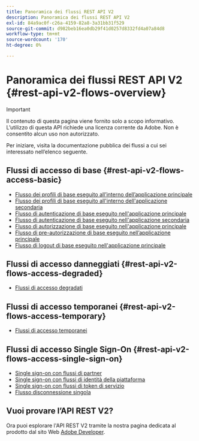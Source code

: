 ```yaml
---
title: Panoramica dei flussi REST API V2
description: Panoramica dei flussi REST API V2
exl-id: 84a9ac0f-c26a-4159-82a8-3a31bb31f529
source-git-commit: d982beb16ea0db29f41d0257d8332fd4a07a84d8
workflow-type: tm+mt
source-wordcount: '170'
ht-degree: 0%

---
```


# Panoramica dei flussi REST API V2 {#rest-api-v2-flows-overview}

>[!IMPORTANT]
>
> Il contenuto di questa pagina viene fornito solo a scopo informativo. L’utilizzo di questa API richiede una licenza corrente da Adobe. Non è consentito alcun uso non autorizzato.

Per iniziare, visita la documentazione pubblica dei flussi a cui sei interessato nell’elenco seguente.

## Flussi di accesso di base {#rest-api-v2-flows-access-basic}

* [Flusso dei profili di base eseguito all’interno dell’applicazione principale](basic-access-flows/rest-api-v2-basic-profiles-primary-application-flow.md)
* [Flusso dei profili di base eseguito all&#39;interno dell&#39;applicazione secondaria](basic-access-flows/rest-api-v2-basic-profiles-secondary-application-flow.md)
* [Flusso di autenticazione di base eseguito nell&#39;applicazione principale](basic-access-flows/rest-api-v2-basic-authentication-primary-application-flow.md)
* [Flusso di autenticazione di base eseguito nell&#39;applicazione secondaria](basic-access-flows/rest-api-v2-basic-authentication-secondary-application-flow.md)
* [Flusso di autorizzazione di base eseguito nell&#39;applicazione principale](basic-access-flows/rest-api-v2-basic-authorization-primary-application-flow.md)
* [Flusso di pre-autorizzazione di base eseguito nell’applicazione principale](basic-access-flows/rest-api-v2-basic-preauthorization-primary-application-flow.md)
* [Flusso di logout di base eseguito nell&#39;applicazione principale](basic-access-flows/rest-api-v2-basic-logout-primary-application-flow.md)

## Flussi di accesso danneggiati {#rest-api-v2-flows-access-degraded}

* [Flussi di accesso degradati](degraded-access-flows/rest-api-v2-access-degraded-flows.md)

## Flussi di accesso temporanei {#rest-api-v2-flows-access-temporary}

* [Flussi di accesso temporanei](temporary-access-flows/rest-api-v2-access-temporary-flows.md)

## Flussi di accesso Single Sign-On {#rest-api-v2-flows-access-single-sign-on}

* [Single sign-on con flussi di partner](single-sign-on-access-flows/rest-api-v2-single-sign-on-partner-flows.md)
* [Single sign-on con flussi di identità della piattaforma](single-sign-on-access-flows/rest-api-v2-single-sign-on-platform-identity-flows.md)
* [Single sign-on con flussi di token di servizio](single-sign-on-access-flows/rest-api-v2-single-sign-on-service-token-flows.md)
* [Flusso disconnessione singola](single-sign-on-access-flows/rest-api-v2-single-sign-on-logout-flow.md)

## Vuoi provare l’API REST V2?

Ora puoi esplorare l&#39;API REST V2 tramite la nostra pagina dedicata al prodotto dal sito Web [Adobe Developer](https://developer.adobe.com/adobe-pass/).
